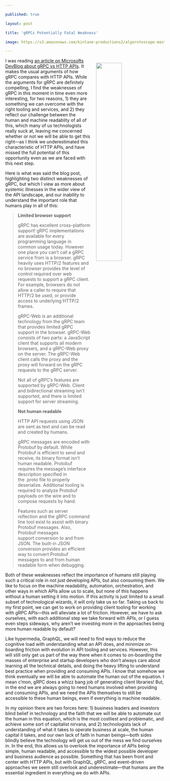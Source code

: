---
published: true
layout: post
title: 'gRPCs Potentially Fatal Weakness'
image: https://s3.amazonaws.com/kinlane-productions2/algorotoscope-master/bf-skinner-old-broken-piano-street.jpg
---
<p><img style="padding: 15px;" src="https://s3.amazonaws.com/kinlane-productions2/algorotoscope-master/bf-skinner-old-broken-piano-street.jpg" alt="" width="40%" align="right" /></p>
<p class="p1">I was reading <a href="https://devblogs.microsoft.com/aspnet/grpc-vs-http-apis/">an article on Microsofts DevBlog about gRPC vs HTTP APIs</a>. It makes the usual arguments of how gRPC compares with HTTP APIs. While the arguments for gRPC are definitely compelling, I find the weaknesses of gRPC in this moment in time even more interesting, for two reasons, 1) they are something we can overcome with the right tooling and services, and 2) they reflect our challenge between the human and machine readablity of all of this, which many of us technologists really suck at, leaving me concerned whether or not we will be able to get this right&mdash;as I think we underestimated this characteristic of HTTP APIs, and have missed the full potential of this opportunity even as we are faced with this next step.</p>
<p class="p1">Here is what was said the blog post, highlighting two distinct weaknesses of gRPC, but which I view as more about systemic illnesses in the wider view of the API landscape, and our inability to understand the important role that humans play in all of this:</p>
<blockquote>
<p class="p1"><strong>Limited browser support</strong></p>
<p class="p1">gRPC has excellent cross-platform support! gRPC implementations are available for every programming language in common usage today. However one place you can&rsquo;t call a gRPC service from is a browser. gRPC heavily uses HTTP/2 features and no browser provides the level of control required over web requests to support a gRPC client. For example, browsers do not allow a caller to require that HTTP/2 be used, or provide access to underlying HTTP/2 frames.</p>
<p class="p2">gRPC-Web&nbsp;is an additional technology from the gRPC team that provides limited gRPC support in the browser. gRPC-Web consists of two parts: a JavaScript client that supports all modern browsers, and a gRPC-Web proxy on the server. The gRPC-Web client calls the proxy and the proxy will forward on the gRPC requests to the gRPC server.</p>
<p class="p1">Not all of gRPC&rsquo;s features are supported by gRPC-Web. Client and bidirectional streaming isn&rsquo;t supported, and there is limited support for server streaming.</p>
<p class="p1"><strong>Not human readable</strong></p>
<p class="p1">HTTP API requests using JSON are sent as text and can be read and created by humans.</p>
<p class="p1">gRPC messages are encoded with Protobuf by default. While Protobuf is efficient to send and receive, its binary format isn&rsquo;t human readable. Protobuf requires the message&rsquo;s interface description specified in the&nbsp;.proto&nbsp;file to properly deserialize. Additional tooling is required to analyze Protobuf payloads on the wire and to compose requests by hand.</p>
<p class="p1">Features such as&nbsp;server reflection&nbsp;and the&nbsp;gRPC command line tool&nbsp;exist to assist with binary Protobuf messages. Also, Protobuf messages support&nbsp;conversion to and from JSON. The built-in JSON conversion provides an efficient way to convert Protobuf messages to and from human readable form when debugging.</p>
</blockquote>
<p class="p2">Both of these weaknesses reflect the importance of humans still playing such a critical role in not just developing APIs, but also consuming them. We like to focus on the machine readability, automation, orchestration, and other ways in which APIs allow us to scale, but none of this happens without a human setting it into motion. If this activity is just limited to a small subset of technological wizards, it will only take us so far. Taking us back to my first point, we can get to work on providing client tooling for working with gRPC APIs&mdash;this will alleviate a lot of friction. However, we have to ask ourselves, with each additional step we take forward with APIs, or I guess even steps sideways, why aren&rsquo;t we investing more in the approaches being more human readable by default?</p>
<p class="p1">Like hypermedia, GraphQL, we will need to find ways to reduce the cognitive load with understanding what an API does, and minimize on-boarding friction with evolution in API tooling and services. However, this will still only get us part of the way there when it comes to on-boarding the masses of enterprise and startup developers who don&rsquo;t always care about learning all the technical details, and doing the heavy lifting to understand best practice when providing and consuming APIs. I know that somehow we think eventually we will be able to automate the human out of the equation. I mean c&rsquo;mon, gRPC does a whizz bang job of generating client libraries! But, in the end we are always going to need humans involved when providing and consuming APIs, and we need the APIs themselves to still be accessible to these human beings, even if everything is machine readable.</p>
<p class="p1">In my opinion there are two forces here: 1) business leaders and investors blind belief in technology and the faith that we will be able to automate out the human in this equation, which is the most costliest and problematic, and achieve some sort of capitalist nirvana, and 2) technologists lack of understanding of what it takes to operate business at scale, the human capital it takes, and our own lack of faith in human beings&mdash;both sides blindly believe the technology will get us out of the mess we find ourselves in. In the end, this allows us to overlook the importance of APIs being simple, human readable, and accessible to the widest possible developer and business audience as possible. Something that has been front and center with HTTP APIs, but with GraphQL, gRPC, and event-driven approaches we seem still overlook and underestimate&mdash;that humans are the essential ingredient in everything we do with APIs.</p>
